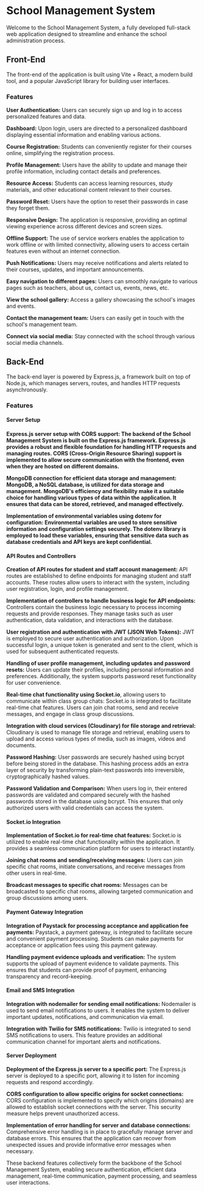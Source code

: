 # School Management System

Welcome to the School Management System, a fully developed full-stack web application designed to streamline and enhance the school administration process.

<h2>Front-End</h2>

The front-end of the application is built using Vite + React, a modern build tool, and a popular JavaScript library for building user interfaces.



<h3>Features</h3>

**User Authentication:**
Users can securely sign up and log in to access personalized features and data.

**Dashboard:**
Upon login, users are directed to a personalized dashboard displaying essential information and enabling various actions.

**Course Registration:**
Students can conveniently register for their courses online, simplifying the registration process.

**Profile Management:**
Users have the ability to update and manage their profile information, including contact details and preferences.

**Resource Access:**
Students can access learning resources, study materials, and other educational content relevant to their courses.

**Password Reset:**
Users have the option to reset their passwords in case they forget them.

**Responsive Design:**
The application is responsive, providing an optimal viewing experience across different devices and screen sizes.

**Offline Support:**
The use of service workers enables the application to work offline or with limited connectivity, allowing users to access certain features even without an internet connection.

**Push Notifications:**
Users may receive notifications and alerts related to their courses, updates, and important announcements.

**Easy navigation to different pages:**
Users can smoothly navigate to various pages such as teachers, about us, contact us, events, news, etc.

**View the school gallery:**
Access a gallery showcasing the school's images and events.

**Contact the management team:**
Users can easily get in touch with the school's management team.

**Connect via social media:**
Stay connected with the school through various social media channels.








<h2>Back-End</h2>

The back-end layer is powered by Express.js, a framework built on top of Node.js, which manages servers, routes, and handles HTTP requests asynchronously.



<h3>Features</h3>

<h4>Server Setup<h4>

**Express.js server setup with CORS support:** The backend of the School Management System is built on the Express.js framework. Express.js provides a robust and flexible foundation for handling HTTP requests and managing routes. CORS (Cross-Origin Resource Sharing) support is implemented to allow secure communication with the frontend, even when they are hosted on different domains.

**MongoDB connection for efficient data storage and management:** MongoDB, a NoSQL database, is utilized for data storage and management. MongoDB's efficiency and flexibility make it a suitable choice for handling various types of data within the application. It ensures that data can be stored, retrieved, and managed effectively.

**Implementation of environmental variables using dotenv for configuration:** Environmental variables are used to store sensitive information and configuration settings securely. The dotenv library is employed to load these variables, ensuring that sensitive data such as database credentials and API keys are kept confidential.

<h4>API Routes and Controllers</h4>

**Creation of API routes for student and staff account management:** API routes are established to define endpoints for managing student and staff accounts. These routes allow users to interact with the system, including user registration, login, and profile management.

**Implementation of controllers to handle business logic for API endpoints:** Controllers contain the business logic necessary to process incoming requests and provide responses. They manage tasks such as user authentication, data validation, and interactions with the database.

**User registration and authentication with JWT (JSON Web Tokens):** JWT is employed to secure user authentication and authorization. Upon successful login, a unique token is generated and sent to the client, which is used for subsequent authenticated requests.

**Handling of user profile management, including updates and password resets:** Users can update their profiles, including personal information and preferences. Additionally, the system supports password reset functionality for user convenience.

**Real-time chat functionality using Socket.io**, allowing users to communicate within class group chats: Socket.io is integrated to facilitate real-time chat features. Users can join chat rooms, send and receive messages, and engage in class group discussions.

**Integration with cloud services (Cloudinary) for file storage and retrieval:** Cloudinary is used to manage file storage and retrieval, enabling users to upload and access various types of media, such as images, videos and documents.

**Password Hashing:** User passwords are securely hashed using bcrypt before being stored in the database. This hashing process adds an extra layer of security by transforming plain-text passwords into irreversible, cryptographically hashed values.

**Password Validation and Comparison:** When users log in, their entered passwords are validated and compared securely with the hashed passwords stored in the database using bcrypt. This ensures that only authorized users with valid credentials can access the system.

<h4>Socket.io Integration</h4>

**Implementation of Socket.io for real-time chat features:** Socket.io is utilized to enable real-time chat functionality within the application. It provides a seamless communication platform for users to interact instantly.

**Joining chat rooms and sending/receiving messages:** Users can join specific chat rooms, initiate conversations, and receive messages from other users in real-time.

**Broadcast messages to specific chat rooms:** Messages can be broadcasted to specific chat rooms, allowing targeted communication and group discussions among users.

<h4>Payment Gateway Integration</h4>

**Integration of Paystack for processing acceptance and application fee payments:** Paystack, a payment gateway, is integrated to facilitate secure and convenient payment processing. Students can make payments for acceptance or application fees using this payment gateway.

**Handling payment evidence uploads and verification:** The system supports the upload of payment evidence to validate payments. This ensures that students can provide proof of payment, enhancing transparency and record-keeping.

<h4>Email and SMS Integration</h4>

**Integration with nodemailer for sending email notifications:** Nodemailer is used to send email notifications to users. It enables the system to deliver important updates, notifications, and communication via email.

**Integration with Twilio for SMS notifications:** Twilio is integrated to send SMS notifications to users. This feature provides an additional communication channel for important alerts and notifications.

<h4>Server Deployment</h4>

**Deployment of the Express.js server to a specific port:** The Express.js server is deployed to a specific port, allowing it to listen for incoming requests and respond accordingly.

**CORS configuration to allow specific origins for socket connections:** CORS configuration is implemented to specify which origins (domains) are allowed to establish socket connections with the server. This security measure helps prevent unauthorized access.

**Implementation of error handling for server and database connections:** Comprehensive error handling is in place to gracefully manage server and database errors. This ensures that the application can recover from unexpected issues and provide informative error messages when necessary.

These backend features collectively form the backbone of the School Management System, enabling secure authentication, efficient data management, real-time communication, payment processing, and seamless user interactions.